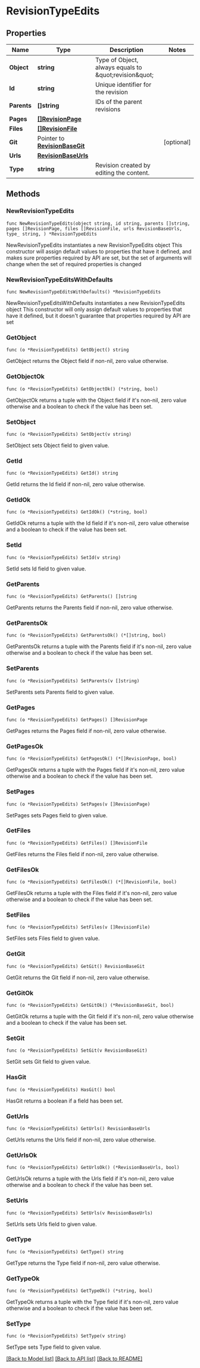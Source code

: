 # RevisionTypeEdits

## Properties

Name | Type | Description | Notes
------------ | ------------- | ------------- | -------------
**Object** | **string** | Type of Object, always equals to \&quot;revision\&quot; | 
**Id** | **string** | Unique identifier for the revision | 
**Parents** | **[]string** | IDs of the parent revisions | 
**Pages** | [**[]RevisionPage**](RevisionPage.md) |  | 
**Files** | [**[]RevisionFile**](RevisionFile.md) |  | 
**Git** | Pointer to [**RevisionBaseGit**](RevisionBaseGit.md) |  | [optional] 
**Urls** | [**RevisionBaseUrls**](RevisionBaseUrls.md) |  | 
**Type** | **string** | Revision created by editing the content. | 

## Methods

### NewRevisionTypeEdits

`func NewRevisionTypeEdits(object string, id string, parents []string, pages []RevisionPage, files []RevisionFile, urls RevisionBaseUrls, type_ string, ) *RevisionTypeEdits`

NewRevisionTypeEdits instantiates a new RevisionTypeEdits object
This constructor will assign default values to properties that have it defined,
and makes sure properties required by API are set, but the set of arguments
will change when the set of required properties is changed

### NewRevisionTypeEditsWithDefaults

`func NewRevisionTypeEditsWithDefaults() *RevisionTypeEdits`

NewRevisionTypeEditsWithDefaults instantiates a new RevisionTypeEdits object
This constructor will only assign default values to properties that have it defined,
but it doesn't guarantee that properties required by API are set

### GetObject

`func (o *RevisionTypeEdits) GetObject() string`

GetObject returns the Object field if non-nil, zero value otherwise.

### GetObjectOk

`func (o *RevisionTypeEdits) GetObjectOk() (*string, bool)`

GetObjectOk returns a tuple with the Object field if it's non-nil, zero value otherwise
and a boolean to check if the value has been set.

### SetObject

`func (o *RevisionTypeEdits) SetObject(v string)`

SetObject sets Object field to given value.


### GetId

`func (o *RevisionTypeEdits) GetId() string`

GetId returns the Id field if non-nil, zero value otherwise.

### GetIdOk

`func (o *RevisionTypeEdits) GetIdOk() (*string, bool)`

GetIdOk returns a tuple with the Id field if it's non-nil, zero value otherwise
and a boolean to check if the value has been set.

### SetId

`func (o *RevisionTypeEdits) SetId(v string)`

SetId sets Id field to given value.


### GetParents

`func (o *RevisionTypeEdits) GetParents() []string`

GetParents returns the Parents field if non-nil, zero value otherwise.

### GetParentsOk

`func (o *RevisionTypeEdits) GetParentsOk() (*[]string, bool)`

GetParentsOk returns a tuple with the Parents field if it's non-nil, zero value otherwise
and a boolean to check if the value has been set.

### SetParents

`func (o *RevisionTypeEdits) SetParents(v []string)`

SetParents sets Parents field to given value.


### GetPages

`func (o *RevisionTypeEdits) GetPages() []RevisionPage`

GetPages returns the Pages field if non-nil, zero value otherwise.

### GetPagesOk

`func (o *RevisionTypeEdits) GetPagesOk() (*[]RevisionPage, bool)`

GetPagesOk returns a tuple with the Pages field if it's non-nil, zero value otherwise
and a boolean to check if the value has been set.

### SetPages

`func (o *RevisionTypeEdits) SetPages(v []RevisionPage)`

SetPages sets Pages field to given value.


### GetFiles

`func (o *RevisionTypeEdits) GetFiles() []RevisionFile`

GetFiles returns the Files field if non-nil, zero value otherwise.

### GetFilesOk

`func (o *RevisionTypeEdits) GetFilesOk() (*[]RevisionFile, bool)`

GetFilesOk returns a tuple with the Files field if it's non-nil, zero value otherwise
and a boolean to check if the value has been set.

### SetFiles

`func (o *RevisionTypeEdits) SetFiles(v []RevisionFile)`

SetFiles sets Files field to given value.


### GetGit

`func (o *RevisionTypeEdits) GetGit() RevisionBaseGit`

GetGit returns the Git field if non-nil, zero value otherwise.

### GetGitOk

`func (o *RevisionTypeEdits) GetGitOk() (*RevisionBaseGit, bool)`

GetGitOk returns a tuple with the Git field if it's non-nil, zero value otherwise
and a boolean to check if the value has been set.

### SetGit

`func (o *RevisionTypeEdits) SetGit(v RevisionBaseGit)`

SetGit sets Git field to given value.

### HasGit

`func (o *RevisionTypeEdits) HasGit() bool`

HasGit returns a boolean if a field has been set.

### GetUrls

`func (o *RevisionTypeEdits) GetUrls() RevisionBaseUrls`

GetUrls returns the Urls field if non-nil, zero value otherwise.

### GetUrlsOk

`func (o *RevisionTypeEdits) GetUrlsOk() (*RevisionBaseUrls, bool)`

GetUrlsOk returns a tuple with the Urls field if it's non-nil, zero value otherwise
and a boolean to check if the value has been set.

### SetUrls

`func (o *RevisionTypeEdits) SetUrls(v RevisionBaseUrls)`

SetUrls sets Urls field to given value.


### GetType

`func (o *RevisionTypeEdits) GetType() string`

GetType returns the Type field if non-nil, zero value otherwise.

### GetTypeOk

`func (o *RevisionTypeEdits) GetTypeOk() (*string, bool)`

GetTypeOk returns a tuple with the Type field if it's non-nil, zero value otherwise
and a boolean to check if the value has been set.

### SetType

`func (o *RevisionTypeEdits) SetType(v string)`

SetType sets Type field to given value.



[[Back to Model list]](../README.md#documentation-for-models) [[Back to API list]](../README.md#documentation-for-api-endpoints) [[Back to README]](../README.md)


